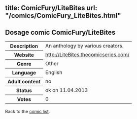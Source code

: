 title: ComicFury/LiteBites
url: "/comics/ComicFury_LiteBites.html"
---
Dosage comic ComicFury/LiteBites
-----------------------------------------

<table class="comicinfo">
<tr>
<th>Description</th><td>An anthology by various creators.</td>
</tr>
<tr>
<th>Website</th><td><a href="http://LiteBites.thecomicseries.com/">http://LiteBites.thecomicseries.com/</a></td>
</tr>
<tr>
<th>Genre</th><td>Other</td>
</tr>
<tr>
<th>Language</th><td>English</td>
</tr>
<tr>
<th>Adult content</th><td>no</td>
</tr>
<tr>
<th>Status</th><td>ok on 11.04.2013</td>
</tr>
<tr>
<th>Votes</th><td>0</div></td>
</tr>
</table>

Back to the [comic list](../comic-index.html).
